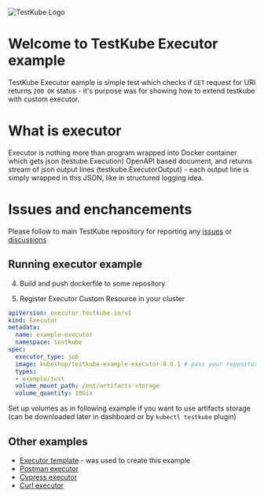 ![TestKube Logo](https://raw.githubusercontent.com/kubeshop/testkube/main/assets/logo-dark-text-full.png)

# Welcome to TestKube Executor example

TestKube Executor eample is simple test which checks if `GET` request for URI returns `200 OK` status - it's purpose was for showing how to extend testkube with custom executor. 

# What is executor

Executor is nothing more than program wrapped into Docker container which gets json (testube.Execution) OpenAPI based document, and returns stream of json output lines (testkube.ExecutorOutput) - each output line is simply wrapped in this JSON, like in structured logging idea. 


# Issues and enchancements 

Please follow to main TestKube repository for reporting any [issues](https://github.com/kubeshop/testkube/issues) or [discussions](https://github.com/kubeshop/testkube/discussions)

## Running executor example

4. Build and push dockerfile to some repository

5. Register Executor Custom Resource in your cluster 

```yaml
apiVersion: executor.testkube.io/v1
kind: Executor
metadata:
  name: example-executor
  namespace: testkube
spec:
  executor_type: job
  image: kubeshop/testkube-example-executor:0.0.1 # pass your repository and tag
  types:
  - example/test
  volume_mount_path: /mnt/artifacts-storage
  volume_quantity: 10Gix

```

Set up volumes as in following example if you want to use artifacts storage (can be downloaded later in dashboard or by `kubectl testkube` plugin)


## Other examples

- [Executor template](https://github.com/kubeshop/testkube-executor-template) - was used to create this example
- [Postman executor](https://github.com/kubeshop/testkube-executor-postman)
- [Cypress executor](https://github.com/kubeshop/testkube-executor-cypress)
- [Curl executor](https://github.com/kubeshop/testkube-executor-curl)


